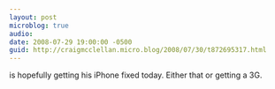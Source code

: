 ```yaml
---
layout: post
microblog: true
audio: 
date: 2008-07-29 19:00:00 -0500
guid: http://craigmcclellan.micro.blog/2008/07/30/t872695317.html
---
```

is hopefully getting his iPhone fixed today. Either that or getting a 3G.
